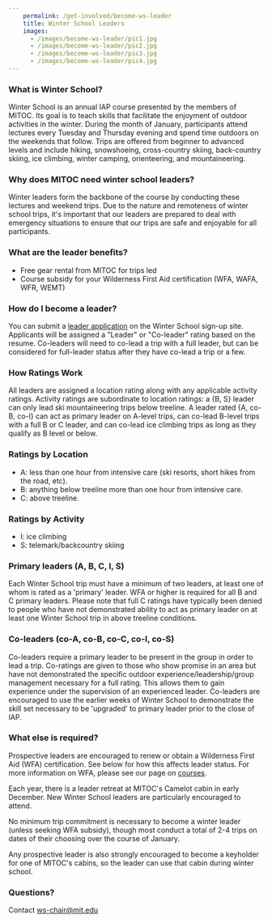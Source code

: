 ```yaml
---
    permalink: /get-involved/become-ws-leader
    title: Winter School Leaders
    images:
      - /images/become-ws-leader/pic1.jpg
      - /images/become-ws-leader/pic2.jpg
      - /images/become-ws-leader/pic3.jpg
      - /images/become-ws-leader/pic4.jpg
---
```


### What is Winter School?

Winter School is an annual IAP course presented by the members of MITOC. Its goal is to teach skills that facilitate the enjoyment of outdoor activities in the winter. During the month of January, participants attend lectures every Tuesday and Thursday evening and spend time outdoors on the weekends that follow. Trips are offered from beginner to advanced levels and include hiking, snowshoeing, cross-country skiing, back-country skiing, ice climbing, winter camping, orienteering, and mountaineering.

### Why does MITOC need winter school leaders?

Winter leaders form the backbone of the course by conducting these lectures and weekend trips. Due to the nature and remoteness of winter school trips, it's important that our leaders are prepared to deal with emergency situations to ensure that our trips are safe and enjoyable for all participants.

### What are the leader benefits?

*   Free gear rental from MITOC for trips led
*   Course subsidy for your Wilderness First Aid certification (WFA, WAFA, WFR, WEMT)

### How do I become a leader?

You can submit a [leader application](https://mitoc-trips.mit.edu/winter_school/leaders/apply/) on the Winter School sign-up site. Applicants will be assigned a "Leader" or "Co-leader" rating based on the resume. Co-leaders will need to co-lead a trip with a full leader, but can be considered for full-leader status after they have co-lead a trip or a few.

### How Ratings Work

All leaders are assigned a location rating along with any applicable activity ratings. Activity ratings are subordinate to location ratings: a {B, S} leader can only lead ski mountaineering trips below treeline. A leader rated {A, co-B, co-I} can act as primary leader on A-level trips, can co-lead B-level trips with a full B or C leader, and can co-lead ice climbing trips as long as they qualify as B level or below.

### Ratings by Location

*   A: less than one hour from intensive care (ski resorts, short hikes from the road, etc).
*   B: anything below treeline more than one hour from intensive care.
*   C: above treeline.

### Ratings by Activity

*   I: ice climbing
*   S: telemark/backcountry skiing

### Primary leaders (A, B, C, I, S)

Each Winter School trip must have a minimum of two leaders, at least one of whom is rated as a 'primary' leader. WFA or higher is required for all B and C primary leaders. Please note that full C ratings have typically been denied to people who have not demonstrated ability to act as primary leader on at least one Winter School trip in above treeline conditions.

### Co-leaders (co-A, co-B, co-C, co-I, co-S)

Co-leaders require a primary leader to be present in the group in order to lead a trip. Co-ratings are given to those who show promise in an area but have not demonstrated the specific outdoor experience/leadership/group management necessary for a full rating. This allows them to gain experience under the supervision of an experienced leader. Co-leaders are encouraged to use the earlier weeks of Winter School to demonstrate the skill set necessary to be 'upgraded' to primary leader prior to the close of IAP.

### What else is required?

Prospective leaders are encouraged to renew or obtain a Wilderness First Aid (WFA) certification. See below for how this affects leader status. For more information on WFA, please see our page on [courses](/events/courses).

Each year, there is a leader retreat at MITOC's Camelot cabin in early December. New Winter School leaders are particularly encouraged to attend.

No minimum trip commitment is necessary to become a winter leader (unless seeking WFA subsidy), though most conduct a total of 2-4 trips on dates of their choosing over the course of January.

Any prospective leader is also strongly encouraged to become a keyholder for one of MITOC's cabins, so the leader can use that cabin during winter school.

### Questions?

Contact [ws-chair@mit.edu](mailto:ws-chair@mit.edu)
